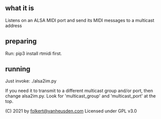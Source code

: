 what it is
----------
Listens on an ALSA MIDI port and send its MIDI messages to a multicast address


preparing
---------
Run:
     pip3 install rtmidi
first.


running
-------
Just invoke:
    ./alsa2im.py

If you need it to transmit to a different multicast group and/or port, then
change alsa2im.py. Look for 'multicast_group' and 'multicast_port' at the top.


(C) 2021 by folkert@vanheusden.com
Licensed under GPL v3.0
